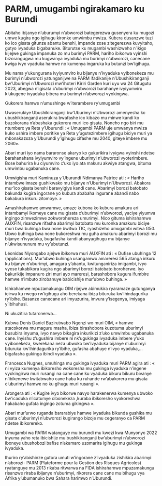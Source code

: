 # PARM, umugambi ngirakamaro ku Burundi

Abitaho ibijanye n’uburumyi n’ubworozi bategerezwa gusenyera ku mugozi umwe kugira ngo igihugu kironke umwimbu mwiza. Kubera dusanzwe tuzi ko ico gisata gitunze abantu benshi, impande zose zitegerezwa kuvyitaho, gutyo ivyaduka bigabanuke. Biturutse ku mugambi washizweho n’ikigo kijejwe gukinga impanuka zo mu burimyi PARM, hariho ibikorwa vyinshi bizorangugwa mu kugwanya ivyaduka mu burimyi n’ubworozi, canecane kwiga ivyo vyaduka hamwe no kumenya ingaruka ku butunzi bw’igihugu.

Mu nama y’ukungurana ivyiyumviro ku bijanye n’ivyaduka vyibonekeza mu burimyi n’ubworozi yatunganijwe na PARM ifadikanije n’Ubushikiranganji bw’Uburimyi n’Ubworozi mw’ihoteri Kiriri Garden kuri uyu wa 24 Gitugutu 2023, abegwa n’igisata c’uburimyi n’ubworozi barahanye ivyiyumviro k’ukugene ivyaduka bibera mu burimyi n’ubworozi vyokingwa.

Gukorera hamwe n’umushinge w’iterambere ry’umugambi

Uwaserukiye Ubushikiranganji bw’Uburimyi n’Ubworozi amenyesha ko ubushikiranganji aserukira bwafashe ico kibazo mu minwe kandi ko buzokorana n’abashaka gukorera muri ico gisata. Noneho ngo biri mu ntumbero ya Reta y’Uburundi : « Umugambi PARM uje umwanya mwiza kuko ushira imbere poritike ya Reta y’ugutezimbere igihugu biciye muri ya mbonakazoza y’Uburundi y’igihugu cifashe mu 2040, giteye imbere mu 2060».

Abari muri iyo nama bararonse akaryo ko gukurikira ivyigwa vyinshi ndetse barahanahana ivyiyumviro vy’ingene uburimyi n’ubworozi vyoterimbere. Bose bahurira ku ciyumviro c’uko iyo ata makuru akwiye atangwa, bituma umwimbu ugabanuka cane.

Umwigisha muri Kaminuza y’Uburundi Ndimanya Patrice ati : « Hariho intambwe imaze gushikwako mu bijanye n’Uburimyi n’Ubworozi. Abakora mur’ico gisata benshi baravyigiye kandi cane. Abarimyi borozi batobato bakunda kugira ingorane yo kubura ababaha ingurane abandi nabo bakabura inkuru zitomoye. »

Amashirahamwe amwamwe, amaze kubona ko kubura amakuru ari intambamyi ikomeye cane mu gisata c’uburimyi n’ubworozi, yaciye yiyumva ingingo zimwezimwe zokworohereza umurimyi. Nico gituma ishirahamwe AUXFIN, risanzwe rifasha abarimyi batobato mu kuronka amakuru biciye muri bwa buhinga bwa none bwitwa TIC, ryashizeho umugambi witwa G50. Ubwo buhinga bwa none bukoreshwa mu guha amakuru abarimyi borozi mu bijanye n’ivyaduka, bugafasha kandi abanyagihugu mu bijanye n’ukwisununura mu vy’ubutunzi.

Léonidas Niyongabo ajejwe ibikorwa muri AUXFIN ati : « Dufise ubuhinga 12 (applications). Mur’ubwo buhinga usangamwo amareresi 565 atanga inkuru ku bijanye n’uburimyi, amagara y’abantu, kwitunganiriza imigambi, ivyo vyose tukabikora kugira ngo abarimyi borozi batobato boroherwe. Iyo bakurikije impanuro ziri muri ayo mareresi, barashobora kugura ifumbire hamwe n’imbuto zirobanuye babicishije mur’ubwo buhinga. »

Ishirahamwe mpuzamakungu OIM rijejwe abimukira ryaramaze gutunganya icirwa ku rwego rw’igihugu aho berekana ibiza bituruka kw’ihindagurika ry’ibihe. Basanze canecane ari imyuzurira, imvura y’isegenya, imiyaga y’ibihuhusi.

Ni ukuzitira tutaronerwa…

Kubwa Denis Daniel Bazirutwabo Ngenzi wo muri OIM, « hamwe atacokorwa mu maguru masha, ibiza birashobora kuzotuma uburimyi busubira inyuma, ivyo navyo bikagira inkurikizi z’uko umwimbu ugabanuka cane. Inyishu z’ugushira imbere ni nk’ugukinga ivyaduka imbere y’uko vyibonekeza, kwerekana neza ubwoko bw’ivyaduka bijanye n’uburimyi bituruka kw’ihindagurika ry’ibihe, gufasha abahuye n’ivyo vyaduka,…bigafasha gukinga ibindi vyaduka ».

Francesca Nugnes, umuhinga  mu gukinga ivyaduka muri PARM agira ati : « ni vyiza kumenya ibikoresho wokoresha mu gukinga ivyaduka n’ingene vyokingirwa muri rusangi na cane cane ku vyaduka bikuru bikuru bivanye n’ibikenewe kwitabwaho cane haba ku ruhande rw’abakorera mu gisata c’uburimyi hamwe no ku gihugu muri rusangi ».

Arongera ati : « Kugire ivyo bikorwe navyo harakenerwa kumenya ubwoko bw’icaduka n’icatumye cibonekeza ,kuraba ibikoresho vyokoreshwa hakabaho gufata ingingo zotuma gikingwa ».

Abari mur’urwo ruganda bararabiye hamwe ivyaduka bikunda gushika mu gisata c’uburimyi n’ubworozi kugirango bizoje mu cegeranyo ca PARM ndetse ibikorereko.

Umugambi wa PARM watanguye mu burundi mu kwezi kwa Munyonyo 2022 inyuma yaho reta ibicishije mu bushikiranganji bw’uburimyi n’ubworozi iboneye ubushobozi bafise n’akamaro uzomarira igihugu mu gukinga ivyaduka.

Ihuriro ry’abishinze gutora umuti w’ingorane z’ivyaduka zishikira abarimyi n’aborozi- PARM (Plateforme pour la Gestion des Risques Agricoles) ryatanguye mu 2013 rikaba ritwarwa na FIDA ishirahamwe mpuzamakungu risanzwe riraba ibijanye n’uburimyi, rikorera cane cane mu bihugu vya Afrika y’ubumanuko bwa Sahara harimwo n’Uburundi.